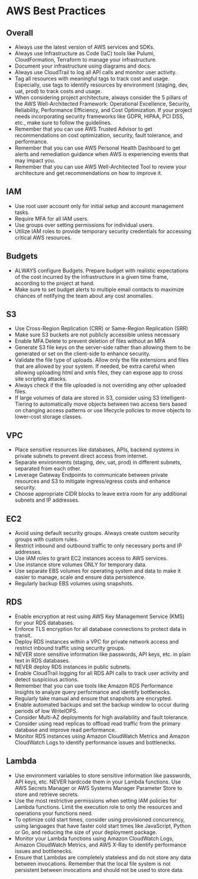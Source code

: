 # AWS Best Practices

## Overall

- Always use the latest version of AWS services and SDKs.
- Always use Infrastructure as Code (IaC) tools like Pulumi, CloudFormation, Terraform to manage your infrastructure.
- Document your infrastructure using diagrams and docs.
- Always use CloudTrail to log all API calls and monitor user activity.
- Tag all resources with meaningful tags to track cost and usage. Especially, use tags to identify resources by environment (staging, dev, uat, prod) to track costs and usage.
- When considering project architecture, always consider the 5 pillars of the AWS Well-Architected Framework: Operational Excellence, Security, Reliability, Performance Efficiency, and Cost Optimization. If your project needs incorporating security frameworks like GDPR, HIPAA, PCI DSS, etc., make sure to follow the guidelines.
- Remember that you can use AWS Trusted Advisor to get recommendations on cost optimization, security, fault tolerance, and performance.
- Remember that you can use AWS Personal Health Dashboard to get alerts and remediation guidance when AWS is experiencing events that may impact you.
- Remember that you can use AWS Well-Architected Tool to review your architecture and get recommendations on how to improve it.


## IAM 

- Use root user account only for initial setup and account management tasks.
- Require MFA for all IAM users.
- Use groups over setting permissions for individual users.
- Utilize IAM roles to provide temporary security credentials for accessing critical AWS resources.

## Budgets

- ALWAYS configure Budgets. Prepare budget with realistic expectations of the cost incurred by the infrastructure in a given time frame, according to the project at hand.
- Make sure to set budget alerts to multiple email contacts to maximize chances of notifying the team about any cost anomalies.

## S3

- Use Cross-Region Replication (CRR) or Same-Region Replication (SRR)
- Make sure S3 buckets are not publicly accessible unless necessary
- Enable MFA Delete to prevent deletion of files without an MFA
- Generate S3 file keys on the server-side rather than allowing them to be generated or set on the client-side to enhance security.
- Validate the file type of uploads. Allow only the file extensions and files that are allowed by your system. If needed, be extra careful when allowing uploading html and xmls files, they can expose app to cross site scripting attacks.
- Always check if the file uploaded is not overriding any other uploaded files.
- If large volumes of data are stored in S3, consider using S3 Intelligent-Tiering to automatically move objects between two access tiers based on changing access patterns or use lifecycle policies to move objects to lower-cost storage classes.

## VPC

- Place sensitive resources like databases, APIs, backend systems in private subnets to prevent direct access from internet.
- Separate environments (staging, dev, uat, prod) in different subnets, separated from each other.
- Leverage Gateway Endpoints to communicate between private resources and S3 to mitigate ingress/egress costs and enhance security.
- Choose appropriate CIDR blocks to leave extra room for any additional subnets and IP addresses.


## EC2

- Avoid using default security groups. Always create custom security groups with custom rules.
- Restrict inbound and outbound traffic to only necessary ports and IP addresses.
- Use IAM roles to grant EC2 instances access to AWS services.
- Use instance store volumes ONLY for temporary data.
- Use separate EBS volumes for operating system and data to make it easier to manage, scale and ensure data persistence.
- Regularly backup EBS volumes using snapshots.


## RDS 

- Enable encryption at rest using AWS Key Management Service (KMS) for your RDS databases.
- Enforce TLS encryption for all database connections to protect data in transit.
- Deploy RDS instances within a VPC for private network access and restrict inbound traffic using security groups.
- NEVER store sensitive information like passwords, API keys, etc. in plain text in RDS databases.
- NEVER deploy RDS instances in public subnets.
- Enable CloudTrail logging for all RDS API calls to track user activity and detect suspicious actions.
- Remember that you can use tools like Amazon RDS Performance Insights to analyze query performance and identify bottlenecks.
- Regularly take manual and ensure that snapshots are encrypted.
- Enable automated backups and set the backup window to occur during periods of low WriteIOPS.
- Consider Multi-AZ deployments for high availability and fault tolerance.
- Consider using read replicas to offload read traffic from the primary database and improve read performance.
- Monitor RDS instances using Amazon CloudWatch Metrics and Amazon CloudWatch Logs to identify performance issues and bottlenecks.


## Lambda 

- Use environment variables to store sensitive information like passwords, API keys, etc. NEVER hardcode them in your Lambda functions. Use AWS Secrets Manager or AWS Systems Manager Parameter Store to store and retrieve secrets.
- Use the most restrictive permissions when setting IAM policies for Lambda functions. Limit the execution role to only the resources and operations your functions need.
- To optimize cold start times, consider using provisioned concurrency, using languages that have faster cold start times like JavaScript, Python or Go, and reducing the size of your deployment package.
- Monitor your Lambda functions using Amazon CloudWatch Logs, Amazon CloudWatch Metrics, and AWS X-Ray to identify performance issues and bottlenecks.
- Ensure that Lambdas are completely stateless and do not store any data between invocations. Remember that the local file system is not persistent between invocations and should not be used to store data.
